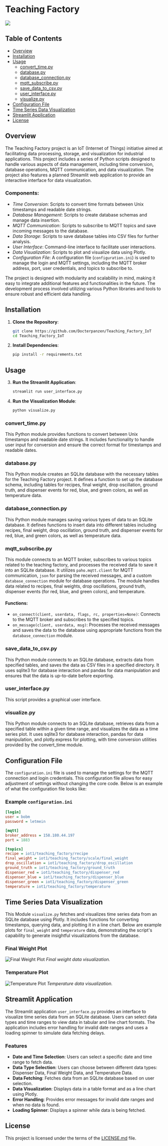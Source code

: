 # Teaching Factory
![](images/Teaching_Factory.png)

## Table of Contents
- [Overview](#overview)
- [Installation](#installation)
- [Usage](#usage)
  - [convert_time.py](#convert_timepy)
  - [database.py](#databasepy)
  - [database_connection.py](#database_connectionpy)
  - [mqtt_subscribe.py](#mqtt_subscribepy)
  - [save_data_to_csv.py](#save_data_to_csvpy)
  - [user_interface.py](#user_interfacepy)
  - [visualize.py](#visualizepy)
- [Configuration File](#configuration-file)
- [Time Series Data Visualization](#time-series-data-visualization)
- [Streamlit Application](#streamlit-application)
- [License](#license)

## Overview
The Teaching Factory project is an IoT (Internet of Things) initiative aimed at facilitating data processing, storage, and visualization for industrial applications. This project includes a series of Python scripts designed to handle various aspects of data management, including time conversion, database operations, MQTT communication, and data visualization. The project also features a planned Streamlit web application to provide an interactive interface for data visualization.

### Components:
- *Time Conversion*: Scripts to convert time formats between Unix timestamps and readable date strings.
- *Database Management*: Scripts to create database schemas and manage data insertion.
- *MQTT Communication*: Scripts to subscribe to MQTT topics and save incoming messages to the database.
- *Data Storage*: Scripts to save database tables into CSV files for further analysis.
- *User Interface*: Command-line interface to facilitate user interactions.
- *Data Visualization*: Scripts to plot and visualize data using Plotly.
- *Configuration File*: A configuration file (`configuration.ini`) is used to manage the login and MQTT settings, including the MQTT broker address, port, user credentials, and topics to subscribe to.


The project is designed with modularity and scalability in mind, making it easy to integrate additional features and functionalities in the future. The development process involved utilizing various Python libraries and tools to ensure robust and efficient data handling.

## Installation

1. **Clone the Repository**:
    ```bash
    git clone https://github.com/Docterpanzen/Teaching_Factory_IoT
    cd Teaching_Factory_IoT
    ```

2. **Install Dependencies**:
    ```bash
    pip install -r requirements.txt
    ```

## Usage

3. **Run the Streamlit Application**:
    ```bash
    streamlit run user_interface.py
    ```

4. **Run the Visualization Module**:
    ```bash
    python visualize.py
    ```


### convert_time.py
This Python module provides functions to convert between Unix timestamps and readable date strings. It includes functionality to handle user input for conversion and ensure the correct format for timestamps and readable dates.

### database.py
This Python module creates an SQLite database with the necessary tables for the Teaching Factory project. It defines a function to set up the database schema, including tables for recipes, final weight, drop oscillation, ground truth, and dispenser events for red, blue, and green colors, as well as temperature data.

### database_connection.py
This Python module manages saving various types of data to an SQLite database. It defines functions to insert data into different tables including recipes, final weight, drop oscillation, ground truth, and dispenser events for red, blue, and green colors, as well as temperature data.

### mqtt_subscribe.py
This module connects to an MQTT broker, subscribes to various topics related to the teaching factory, and processes the received data to save it into an SQLite database. It utilizes `paho.mqtt.client` for MQTT communication, `json` for parsing the received messages, and a custom `database_connection` module for database operations. The module handles data related to recipes, final weights, drop oscillations, ground truth, dispenser events (for red, blue, and green colors), and temperature.

#### Functions:
- `on_connect(client, userdata, flags, rc, properties=None)`: Connects to the MQTT broker and subscribes to the specified topics.
- `on_message(client, userdata, msg)`: Processes the received messages and saves the data to the database using appropriate functions from the `database_connection` module.

### save_data_to_csv.py
This Python module connects to an SQLite database, extracts data from specified tables, and saves the data as CSV files in a specified directory. It uses sqlite3 for database interaction and pandas for data manipulation and ensures that the data is up-to-date before exporting.

### user_interface.py
This script provides a graphical user interface.

### visualize.py
This Python module connects to an SQLite database, retrieves data from a specified table within a given time range, and visualizes the data as a time series plot. It uses sqlite3 for database interaction, pandas for data manipulation, and plotly.express for plotting, with time conversion utilities provided by the convert_time module.

## Configuration File
The `configuration.ini` file is used to manage the settings for the MQTT connection and login credentials. This configuration file allows for easy adjustment of settings without changing the core code. Below is an example of what the configuration file looks like:

### Example `configuration.ini`
```ini
[login]
user = bobm
password = letmein

[mqtt]
broker_address = 158.180.44.197
port = 1883

[topics]
recipe = iot1/teaching_factory/recipe
final_weight = iot1/teaching_factory/scale/final_weight
drop_oscillation = iot1/teaching_factory/drop_oscillation
ground_truth = iot1/teaching_factory/ground_truth
dispenser_red = iot1/teaching_factory/dispenser_red
dispenser_blue = iot1/teaching_factory/dispenser_blue
dispenser_green = iot1/teaching_factory/dispenser_green
temperature = iot1/teaching_factory/temperature
```


## Time Series Data Visualization

This Module `visualize.py` fetches and visualizes time series data from an SQLite database using Plotly. It includes functions for converting timestamps, querying data, and plotting it in a line chart. Below are example plots for `final_weight` and `temperature` data, demonstrating the script's capability to generate insightful visualizations from the database.

### Final Weight Plot
![Final Weight Plot](images/Plot_Final_Weight.jpg)
*Final weight data visualization.*

### Temperature Plot
![Temperature Plot](images/Plot_Temperature.jpg)
*Temperature data visualization.*

## Streamlit Application
The Streamlit application `user_interface.py` provides an interface to visualize time series data from an SQLite database. Users can select data types and time ranges to view data in tabular and line chart formats. The application includes error handling for invalid date ranges and uses a loading spinner to simulate data fetching delays.

### Features

- **Date and Time Selection**: Users can select a specific date and time range to fetch data.
- **Data Type Selection**: Users can choose between different data types: Dispenser Data, Final Weight Data, and Temperature Data.
- **Data Fetching**: Fetches data from an SQLite database based on user selection.
- **Data Visualization**: Displays data in a table format and as a line chart using Plotly.
- **Error Handling**: Provides error messages for invalid date ranges and when no data is found.
- **Loading Spinner**: Displays a spinner while data is being fetched.

## License

This project is licensed under the terms of the [LICENSE.md](LICENSE.md) file.

